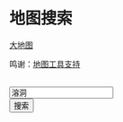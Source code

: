 # 地图搜索

<div>
    <link rel="stylesheet" href="https://cdn.jsdelivr.net/npm/leaflet@1.5.1/dist/leaflet.css">
    <link rel="stylesheet" href="https://cdn.jsdelivr.net/npm/@thewakingsands/eorzea-interactive-map/dist/map.css">
    <script src="https://cdn.jsdelivr.net/npm/@thewakingsands/eorzea-interactive-map/dist/map.js"></script>
    <script src="/js/search.js" defer></script>
    <script type="text/javascript">          
        function MapInit(){
            const el = document.querySelector('#eorzea-map') // 地图容器，请自行创建
            if(!el) return;
            if (!window.YZWF) {
                setTimeout(MapInit,1000)
            }
            else{
                window.YZWF.eorzeaMap.create(el)
                    .then(function (map) {
                        window.map = map
                        map.loadMapKey(92) // 92 为地图编号（游戏内 Map 表）
                        // https://xivapi.com/Map/92
                    });                
            }  
        }
        MapInit();
    </script>
    <style>
        .erozea-map-outer {
        padding: 0;
        margin: 0;
        width: 100%;
        height: 100%;
        overflow: hidden;
        }
        .eorzea-map-inner {
        width: 100%;
        height: 100%;
        }
        .eorzea-map-place-name {
        color: #fff;
        }
    </style>
    <style type="text/css">
    #mapresult span{
        color: #00f;
    }
    #mapresult span:hover {    
        background: #0ff;
        cursor: pointer;
    }
    </style>
</div>


[大地图](https://map.wakingsands.com/)

鸣谢：[地图工具支持](https://github.com/thewakingsands/wakingsands.com/wiki/InteractiveMap)

<br>
<div class="search-box"><input id="mapsearch" value='溶洞' onkeydown="Enter(event)" ></div>
<button type="button" onclick="MapSearch()" >搜索</button>
<p id="mapresult"></p>
<br>
<br>
<div>
    <section class="erozea-map-outer" style="height:500px;width:700px">
    <div class="eorzea-map-inner" id="eorzea-map" ></div>
    <div class="eorzea-map-resize-handler"></div>
    </section>
</div>
